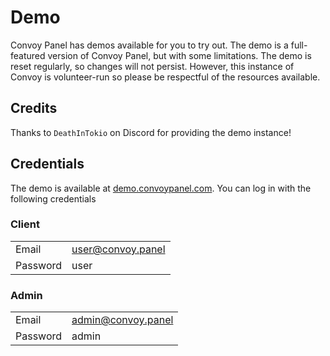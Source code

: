 # Demo

Convoy Panel has demos available for you to try out. The demo is a full-featured version of Convoy Panel, but with some
limitations. The demo is reset regularly, so changes will not persist. However, this instance of Convoy is volunteer-run
so please be respectful of the resources available.

## Credits

Thanks to `DeathInTokio` on Discord for providing the demo instance!

## Credentials

The demo is available at [demo.convoypanel.com](https://demo.convoypanel.com). You can log in with the following
credentials

### Client

|          |                   |
|----------|-------------------|
| Email    | user@convoy.panel |
| Password | user              |

### Admin

|          |                    |
|----------|--------------------|
| Email    | admin@convoy.panel |
| Password | admin              |

